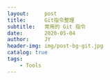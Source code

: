 ```yaml
---
layout:     post
title:      Git指令整理
subtitle:   常用的 Git 指令
date:       2020-05-04
author:     JY
header-img: img/post-bg-git.jpg
catalog: true
tags:
    - Tools
---
```


